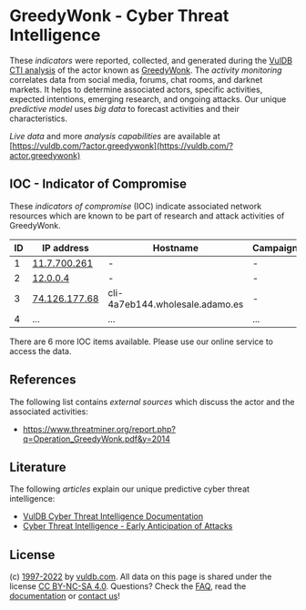 # GreedyWonk - Cyber Threat Intelligence

These _indicators_ were reported, collected, and generated during the [VulDB CTI analysis](https://vuldb.com/?kb.cti) of the actor known as [GreedyWonk](https://vuldb.com/?actor.greedywonk). The _activity monitoring_ correlates data from social media, forums, chat rooms, and darknet markets. It helps to determine associated actors, specific activities, expected intentions, emerging research, and ongoing attacks. Our unique _predictive model_ uses _big data_ to forecast activities and their characteristics.

_Live data_ and more _analysis capabilities_ are available at [https://vuldb.com/?actor.greedywonk](https://vuldb.com/?actor.greedywonk)

## IOC - Indicator of Compromise

These _indicators of compromise_ (IOC) indicate associated network resources which are known to be part of research and attack activities of GreedyWonk.

ID | IP address | Hostname | Campaign | Confidence
-- | ---------- | -------- | -------- | ----------
1 | [11.7.700.261](https://vuldb.com/?ip.11.7.700.261) | - | - | High
2 | [12.0.0.4](https://vuldb.com/?ip.12.0.0.4) | - | - | High
3 | [74.126.177.68](https://vuldb.com/?ip.74.126.177.68) | cli-4a7eb144.wholesale.adamo.es | - | High
4 | ... | ... | ... | ...

There are 6 more IOC items available. Please use our online service to access the data.

## References

The following list contains _external sources_ which discuss the actor and the associated activities:

* https://www.threatminer.org/report.php?q=Operation_GreedyWonk.pdf&y=2014

## Literature

The following _articles_ explain our unique predictive cyber threat intelligence:

* [VulDB Cyber Threat Intelligence Documentation](https://vuldb.com/?kb.cti)
* [Cyber Threat Intelligence - Early Anticipation of Attacks](https://www.scip.ch/en/?labs.20201022)

## License

(c) [1997-2022](https://vuldb.com/?kb.changelog) by [vuldb.com](https://vuldb.com/?kb.about). All data on this page is shared under the license [CC BY-NC-SA 4.0](https://creativecommons.org/licenses/by-nc-sa/4.0/). Questions? Check the [FAQ](https://vuldb.com/?kb.faq), read the [documentation](https://vuldb.com/?kb) or [contact us](https://vuldb.com/?contact)!
